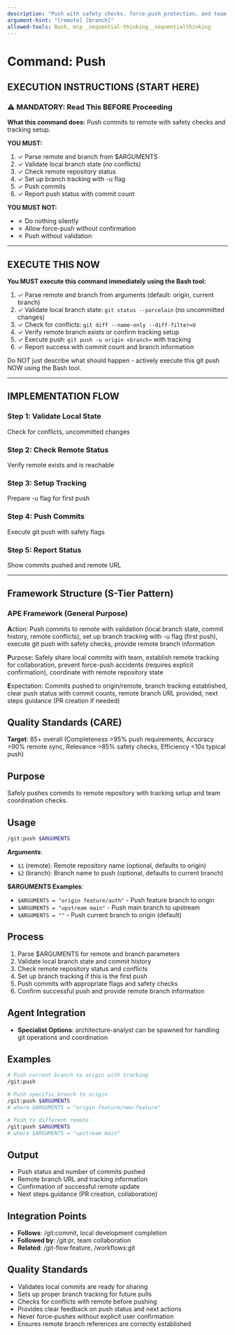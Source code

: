 ```yaml
---
description: "Push with safety checks, force-push protection, and team coordination"
argument-hint: "[remote] [branch]"
allowed-tools: Bash, mcp__sequential-thinking__sequentialthinking
---
```


# Command: Push

## EXECUTION INSTRUCTIONS (START HERE)

### ⚠️ MANDATORY: Read This BEFORE Proceeding

**What this command does:** Push commits to remote with safety checks and tracking setup.

**YOU MUST:**
1. ✓ Parse remote and branch from $ARGUMENTS
2. ✓ Validate local branch state (no conflicts)
3. ✓ Check remote repository status
4. ✓ Set up branch tracking with -u flag
5. ✓ Push commits
6. ✓ Report push status with commit count

**YOU MUST NOT:**
- ✗ Do nothing silently
- ✗ Allow force-push without confirmation
- ✗ Push without validation

---

## EXECUTE THIS NOW

**You MUST execute this command immediately using the Bash tool:**

1. ✓ Parse remote and branch from arguments (default: origin, current branch)
2. ✓ Validate local branch state: `git status --porcelain` (no uncommitted changes)
3. ✓ Check for conflicts: `git diff --name-only --diff-filter=U`
4. ✓ Verify remote branch exists or confirm tracking setup
5. ✓ Execute push: `git push -u origin <branch>` with tracking
6. ✓ Report success with commit count and branch information

Do NOT just describe what should happen - actively execute this git push NOW using the Bash tool.

---

## IMPLEMENTATION FLOW

### Step 1: Validate Local State
Check for conflicts, uncommitted changes

### Step 2: Check Remote Status
Verify remote exists and is reachable

### Step 3: Setup Tracking
Prepare -u flag for first push

### Step 4: Push Commits
Execute git push with safety flags

### Step 5: Report Status
Show commits pushed and remote URL

---

## Framework Structure (S-Tier Pattern)

### APE Framework (General Purpose)

**A**ction: Push commits to remote with validation (local branch state, commit history, remote conflicts), set up branch tracking with -u flag (first push), execute git push with safety checks, provide remote branch information

**P**urpose: Safely share local commits with team, establish remote tracking for collaboration, prevent force-push accidents (requires explicit confirmation), coordinate with remote repository state

**E**xpectation: Commits pushed to origin/remote, branch tracking established, clear push status with commit counts, remote branch URL provided, next steps guidance (PR creation if needed)

## Quality Standards (CARE)

**Target**: 85+ overall (Completeness >95% push requirements, Accuracy >90% remote sync, Relevance >85% safety checks, Efficiency <10s typical push)

## Purpose

Safely pushes commits to remote repository with tracking setup and team coordination checks.

## Usage

```bash
/git:push $ARGUMENTS
```

**Arguments**:

- `$1` (remote): Remote repository name (optional, defaults to origin)
- `$2` (branch): Branch name to push (optional, defaults to current branch)

**$ARGUMENTS Examples**:

- `$ARGUMENTS = "origin feature/auth"` - Push feature branch to origin
- `$ARGUMENTS = "upstream main"` - Push main branch to upstream
- `$ARGUMENTS = ""` - Push current branch to origin (default)

## Process

1. Parse $ARGUMENTS for remote and branch parameters
2. Validate local branch state and commit history
3. Check remote repository status and conflicts
4. Set up branch tracking if this is the first push
5. Push commits with appropriate flags and safety checks
6. Confirm successful push and provide remote branch information

## Agent Integration

- **Specialist Options**: architecture-analyst can be spawned for handling git operations and coordination

## Examples

```bash
# Push current branch to origin with tracking
/git:push

# Push specific branch to origin
/git:push $ARGUMENTS
# where $ARGUMENTS = "origin feature/new-feature"

# Push to different remote
/git:push $ARGUMENTS
# where $ARGUMENTS = "upstream main"
```

## Output

- Push status and number of commits pushed
- Remote branch URL and tracking information
- Confirmation of successful remote update
- Next steps guidance (PR creation, collaboration)

## Integration Points

- **Follows**: /git:commit, local development completion
- **Followed by**: /git:pr, team collaboration
- **Related**: /git-flow:feature, /workflows:git

## Quality Standards

- Validates local commits are ready for sharing
- Sets up proper branch tracking for future pulls
- Checks for conflicts with remote before pushing
- Provides clear feedback on push status and next actions
- Never force-pushes without explicit user confirmation
- Ensures remote branch references are correctly established
